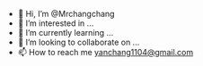 - 👋 Hi, I’m @Mrchangchang
- 👀 I’m interested in ...
- 🌱 I’m currently learning ...
- 💞️ I’m looking to collaborate on ...
- 📫 How to reach me yanchang1104@gmail.com

<!---
Mrchangchang/Mrchangchang is a ✨ special ✨ repository because its `README.md` (this file) appears on your GitHub profile.
You can click the Preview link to take a look at your changes.
--->
